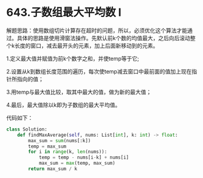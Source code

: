 # 643.子数组最大平均数 I

解题思路：使用数组切片计算存在超时的问题，所以，必须优化这个算法才能通过。具体的思路是使用滑窗法操作。先默认前k个数的均值最大，之后向后滚动整个k长度的窗口，减去最开头的元素，加上后面新移动到的元素。

1.定义最大值并赋值为前k个数字之和，并使temp等于它;

2.设置从k到数组长度范围的遍历，每次使temp减去窗口中最前面的值加上现在指针所指向的值；

3.用temp与最大值比较，取其中最大的值，做为新的最大值；

4.最后，最大值除以k即为子数组的最大平均值。

代码如下：

```python
class Solution:
    def findMaxAverage(self, nums: List[int], k: int) -> float:
        max_sum = sum(nums[:k])
        temp = max_sum
        for i in range(k, len(nums)):
            temp = temp - nums[i-k] + nums[i]
            max_sum = max(temp, max_sum)
        return max_sum / k
```